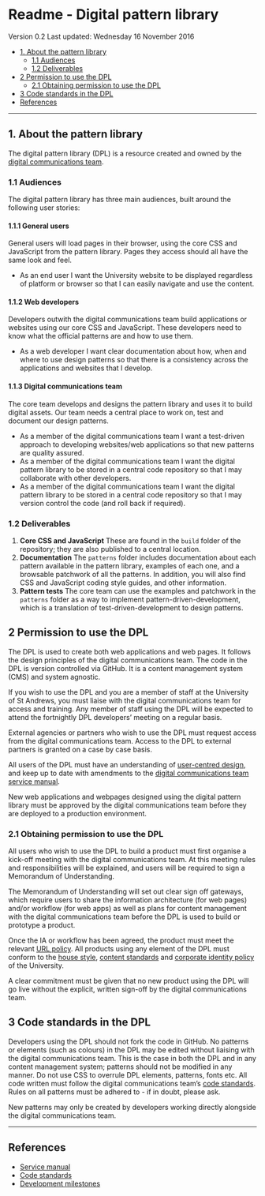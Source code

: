 # Readme - Digital pattern library

Version 0.2
Last updated: Wednesday 16 November 2016

<!-- MarkdownTOC -->

- [1. About the pattern library](#1-about-the-pattern-library)
    - [1.1 Audiences](#11-audiences)
    - [1.2 Deliverables](#12-deliverables)
- [2 Permission to use the DPL](#2-permission-to-use-the-dpl)
    - [2.1 Obtaining permission to use the DPL](#21-obtaining-permission-to-use-the-dpl)
- [3 Code standards in the DPL](#3-code-standards-in-the-dpl)
- [References](#references)

<!-- /MarkdownTOC -->


---




## 1. About the pattern library

The digital pattern library (DPL) is a resource created and owned by the [digital communications team](digitalcommunications.wp.st-andrews.ac.uk).

### 1.1 Audiences

The digital pattern library has three main audiences, built around the following user stories:


#### 1.1.1 General users

General users will load pages in their browser, using the core CSS and JavaScript from the pattern library. Pages they access should all have the same look and feel.

* As an end user I want the University website to be displayed regardless of platform or browser so that I can easily navigate and use the content.


#### 1.1.2 Web developers

Developers outwith the digital communications team build applications or websites using our core CSS and JavaScript. These developers need to know what the official patterns are and how to use them.

* As a web developer I want clear documentation about how, when and where to use design patterns so that there is a consistency across the applications and websites that I develop.


#### 1.1.3 Digital communications team

The core team develops and designs the pattern library and uses it to build digital assets. Our team needs a central place to work on, test and document our design patterns.

* As a member of the digital communications team I want a test-driven approach to developing websites/web applications so that new patterns are quality assured.
* As a member of the digital communications team I want the digital pattern library to be stored in a central code repository so that I may collaborate with other developers.
* As a member of the digital communications team I want the digital pattern library to be stored in a central code repository so that I may version control the code (and roll back if required).


### 1.2 Deliverables

1. **Core CSS and JavaScript** These are found in the `build` folder of the repository; they are also published to a central location.
2. **Documentation** The `patterns` folder includes documentation about each pattern available in the pattern library, examples of each one, and a browsable patchwork of all the patterns. In addition, you will also find CSS and JavaScript coding style guides, and other information.
3. **Pattern tests** The core team can use the examples and patchwork in the `patterns` folder as a way to implement pattern-driven-development, which is a translation of test-driven-development to design patterns.




## 2 Permission to use the DPL 

The DPL is used to create both web applications and web pages. It follows the design principles of the digital communications team. The code in the DPL is version controlled via GitHub. It is a content management system (CMS) and system agnostic.

If you wish to use the DPL and you are a member of staff at the University of St&nbsp;Andrews, you must liaise with the digital communications team for access and training. Any member of staff using the DPL will be expected to attend the fortnightly DPL developers’ meeting on a regular basis.

External agencies or partners who wish to use the DPL must request access from the digital communications team. Access to the DPL to external partners is granted on a case by case basis.

All users of the DPL must have an understanding of [user-centred design](https://www.st-andrews.ac.uk/digital-standards/service-manual/user-centred), and keep up to date with amendments to the [digital communications team service manual](https://www.st-andrews.ac.uk/digital-standards/service-manual/).

New web applications and webpages designed using the digital pattern library must be approved by the digital communications team before they are deployed to a production environment.


### 2.1 Obtaining permission to use the DPL

All users who wish to use the DPL to build a product must first organise a kick-off meeting with the digital communications team. At this meeting rules and responsibilities will be explained, and users will be required to sign a Memorandum of Understanding.

The Memorandum of Understanding will set out clear sign off gateways, which require users to share the information architecture (for web pages) and/or workflow (for web apps) as well as plans for content management with the digital communications team before the DPL is used to build or prototype a product. 

Once the IA or workflow has been agreed, the product must meet the relevant [URL policy](https://www.st-andrews.ac.uk/digital-standards/service-manual/links/). All products using any element of the DPL must conform to the [house style](https://www.st-andrews.ac.uk/digital-standards/service-manual/house-style/), [content standards](https://www.st-andrews.ac.uk/digital-standards/service-manual/content-management/standards/) and [corporate identity policy](https://www.st-andrews.ac.uk/digital-standards/service-manual/corporate-identity/) of the University.

A clear commitment must be given that no new product using the DPL will go live without the explicit, written sign-off by the digital communications team.




## 3 Code standards in the DPL

Developers using the DPL should not fork the code in GitHub. No patterns or elements (such as colours) in the DPL may be edited without liaising with the digital communications team. This is the case in both the DPL and in any content management system; patterns should not be modified in any manner. Do not use CSS to overrule DPL elements, patterns, fonts etc. All code written must follow the digital communications team’s [code standards](https://www.st-andrews.ac.uk/digital-standards/service-manual/code-standards/). Rules on all patterns must be adhered to - if in doubt, please ask.

New patterns may only be created by developers working directly alongside the digital communications team.


---

## References

* [Service manual](http://www.st-andrews.ac.uk/digital-standards/service-manual/)
* [Code standards](http://www.st-andrews.ac.uk/digital-standards/service-manual/code-standards/)
* [Development milestones](https://github.com/standrewsdigital/digital-pattern-library/milestones")

